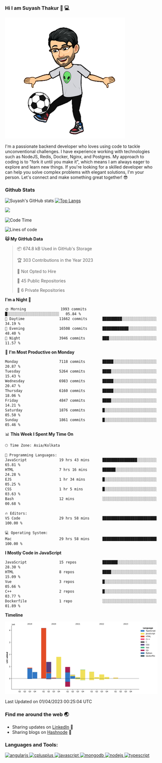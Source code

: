 ### Hi I am Suyash Thakur 👋 :computer:
![alt text](https://github.com/suyash-thakur/suyash-thakur/blob/main/b6cb4bdfda210a55fbf6c0d70b4a5a0af8891e10b39cdf69c4ac720f3c472fed.0.png)
<!--
**suyash-thakur/suyash-thakur** is a ✨ _special_ ✨ repository because its `README.md` (this file) appears on your GitHub profile.

Here are some ideas to get you started:

- 🔭 I’m currently working on ...
- 🌱 I’m currently learning ...
- 👯 I’m looking to collaborate on ...
- 🤔 I’m looking for help with ...
- 💬 Ask me about ...
- 📫 How to reach me: ...
- 😄 Pronouns: ...
- ⚡ Fun fact: ...
-->
I'm a passionate backend developer who loves using code to tackle unconventional challenges. I have experience working with technologies such as NodeJS, Redis, Docker, Nginx, and Postgres. My approach to coding is to "fork it until you make it", which means I am always eager to explore and learn new things. If you're looking for a skilled developer who can help you solve complex problems with elegant solutions, I'm your person. Let's connect and make something great together! 😎


### Github Stats
![Suyash's GitHub stats](https://github-readme-stats.vercel.app/api?username=suyash-thakur&show_icons=true&theme=radical)
[![Top Langs](https://github-readme-stats.vercel.app/api/top-langs/?username=suyash-thakur&hide=css,dockerfile&langs_count=8&layout=compact&theme=radical)](https://github.com/anuraghazra/github-readme-stats)

![](https://komarev.com/ghpvc/?username=suyash-thakur)

<!--START_SECTION:waka-->
![Code Time](http://img.shields.io/badge/Code%20Time-1%2C358%20hrs%206%20mins-blue)

![Lines of code](https://img.shields.io/badge/From%20Hello%20World%20I%27ve%20Written-12.1%20million%20lines%20of%20code-blue)

**🐱 My GitHub Data** 

> 📦 674.8 kB Used in GitHub's Storage 
 > 
> 🏆 303 Contributions in the Year 2023
 > 
> 🚫 Not Opted to Hire
 > 
> 📜 45 Public Repositories 
 > 
> 🔑 6 Private Repositories 
 > 
**I'm a Night 🦉** 

```text
🌞 Morning                1993 commits        █░░░░░░░░░░░░░░░░░░░░░░░░   05.84 % 
🌆 Daytime                11662 commits       █████████░░░░░░░░░░░░░░░░   34.19 % 
🌃 Evening                16508 commits       ████████████░░░░░░░░░░░░░   48.40 % 
🌙 Night                  3946 commits        ███░░░░░░░░░░░░░░░░░░░░░░   11.57 % 
```
📅 **I'm Most Productive on Monday** 

```text
Monday                   7118 commits        █████░░░░░░░░░░░░░░░░░░░░   20.87 % 
Tuesday                  5264 commits        ████░░░░░░░░░░░░░░░░░░░░░   15.43 % 
Wednesday                6983 commits        █████░░░░░░░░░░░░░░░░░░░░   20.47 % 
Thursday                 6160 commits        █████░░░░░░░░░░░░░░░░░░░░   18.06 % 
Friday                   4847 commits        ████░░░░░░░░░░░░░░░░░░░░░   14.21 % 
Saturday                 1876 commits        █░░░░░░░░░░░░░░░░░░░░░░░░   05.50 % 
Sunday                   1861 commits        █░░░░░░░░░░░░░░░░░░░░░░░░   05.46 % 
```


📊 **This Week I Spent My Time On** 

```text
🕑︎ Time Zone: Asia/Kolkata

💬 Programming Languages: 
JavaScript               19 hrs 43 mins      ████████████████░░░░░░░░░   65.81 % 
HTML                     7 hrs 16 mins       ██████░░░░░░░░░░░░░░░░░░░   24.28 % 
EJS                      1 hr 34 mins        █░░░░░░░░░░░░░░░░░░░░░░░░   05.25 % 
CSS                      1 hr 5 mins         █░░░░░░░░░░░░░░░░░░░░░░░░   03.63 % 
Bash                     12 mins             ░░░░░░░░░░░░░░░░░░░░░░░░░   00.68 % 

🔥 Editors: 
VS Code                  29 hrs 58 mins      █████████████████████████   100.00 % 

💻 Operating System: 
Mac                      29 hrs 58 mins      █████████████████████████   100.00 % 
```

**I Mostly Code in JavaScript** 

```text
JavaScript               15 repos            ███████░░░░░░░░░░░░░░░░░░   28.30 % 
HTML                     8 repos             ████░░░░░░░░░░░░░░░░░░░░░   15.09 % 
Vue                      3 repos             █░░░░░░░░░░░░░░░░░░░░░░░░   05.66 % 
C++                      2 repos             █░░░░░░░░░░░░░░░░░░░░░░░░   03.77 % 
Dockerfile               1 repo              ░░░░░░░░░░░░░░░░░░░░░░░░░   01.89 % 
```



**Timeline**

![Lines of Code chart](https://raw.githubusercontent.com/suyash-thakur/suyash-thakur/main/assets/bar_graph.png)


 Last Updated on 01/04/2023 00:25:04 UTC
<!--END_SECTION:waka-->

### Find me around the web :earth_asia:
  - Sharing updates on [LinkedIn](https://www.linkedin.com/in/suyash-thakur-06777016a/) :briefcase:
  - Sharing blogs on [Hashnode](https://suyashthakurblog.hashnode.dev/) 📝
  
  
<h3 align="left">Languages and Tools:</h3>
<p align="left"> <a href="https://angular.io" target="_blank"> <img src="https://simpleicons.org/icons/angular.svg" alt="angularjs" width="40" height="40"/> </a> <a href="https://www.w3schools.com/cpp/" target="_blank"> <img src="https://simpleicons.org/icons/cplusplus.svg" alt="cplusplus" width="40" height="40"/> </a><a href="https://developer.mozilla.org/en-US/docs/Web/JavaScript" target="_blank"> <img src="https://simpleicons.org/icons/javascript.svg" alt="javascript" width="40" height="40"/> </a> <a href="https://www.mongodb.com/" target="_blank"> <img src="https://simpleicons.org/icons/mongodb.svg" alt="mongodb" width="40" height="40"/> </a> <a href="https://nodejs.org" target="_blank"> <img src="https://simpleicons.org/icons/nodedotjs.svg" alt="nodejs" width="40" height="40"/> </a> <a href="https://postman.com" target="_blank"> <img src="https://simpleicons.org/icons/typescript.svg" alt="typescript" width="40" height="40"/> </a> </p>

